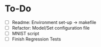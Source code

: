 # To-Do
- [ ] Readme: Environment set-up -> makefile
- [ ] Refactor: Model/Set configuration file
- [ ] MNIST script
- [ ] Finish Regression Tests
